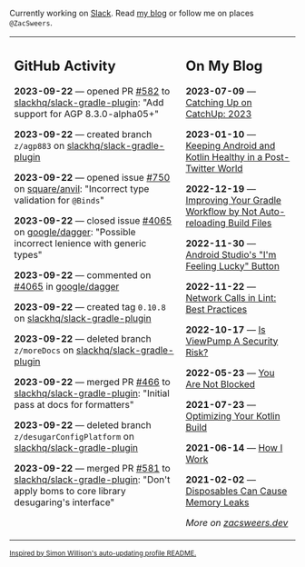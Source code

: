 Currently working on [Slack](https://slack.com/). Read [my blog](https://zacsweers.dev/) or follow me on places `@ZacSweers`.

<table><tr><td valign="top" width="60%">

## GitHub Activity
<!-- githubActivity starts -->
**2023-09-22** — opened PR [#582](https://github.com/slackhq/slack-gradle-plugin/pull/582) to [slackhq/slack-gradle-plugin](https://github.com/slackhq/slack-gradle-plugin): "Add support for AGP 8.3.0-alpha05+"

**2023-09-22** — created branch `z/agp883` on [slackhq/slack-gradle-plugin](https://github.com/slackhq/slack-gradle-plugin)

**2023-09-22** — opened issue [#750](https://github.com/square/anvil/issues/750) on [square/anvil](https://github.com/square/anvil): "Incorrect type validation for `@Binds`"

**2023-09-22** — closed issue [#4065](https://github.com/google/dagger/issues/4065) on [google/dagger](https://github.com/google/dagger): "Possible incorrect lenience with generic types"

**2023-09-22** — commented on [#4065](https://github.com/google/dagger/issues/4065#issuecomment-1732085497) in [google/dagger](https://github.com/google/dagger)

**2023-09-22** — created tag `0.10.8` on [slackhq/slack-gradle-plugin](https://github.com/slackhq/slack-gradle-plugin)

**2023-09-22** — deleted branch `z/moreDocs` on [slackhq/slack-gradle-plugin](https://github.com/slackhq/slack-gradle-plugin)

**2023-09-22** — merged PR [#466](https://github.com/slackhq/slack-gradle-plugin/pull/466) to [slackhq/slack-gradle-plugin](https://github.com/slackhq/slack-gradle-plugin): "Initial pass at docs for formatters"

**2023-09-22** — deleted branch `z/desugarConfigPlatform` on [slackhq/slack-gradle-plugin](https://github.com/slackhq/slack-gradle-plugin)

**2023-09-22** — merged PR [#581](https://github.com/slackhq/slack-gradle-plugin/pull/581) to [slackhq/slack-gradle-plugin](https://github.com/slackhq/slack-gradle-plugin): "Don't apply boms to core library desugaring's interface"
<!-- githubActivity ends -->
</td><td valign="top" width="40%">

## On My Blog
<!-- blog starts -->
**2023-07-09** — [Catching Up on CatchUp: 2023](https://www.zacsweers.dev/catching-up-on-catchup-2023/)

**2023-01-10** — [Keeping Android and Kotlin Healthy in a Post-Twitter World](https://www.zacsweers.dev/keeping-android-healthy/)

**2022-12-19** — [Improving Your Gradle Workflow by Not Auto-reloading Build Files](https://www.zacsweers.dev/improving-your-workflow-by-not-auto-reloading-build-files/)

**2022-11-30** — [Android Studio's "I'm Feeling Lucky" Button](https://www.zacsweers.dev/android-studios-im-feeling-lucky-button/)

**2022-11-22** — [Network Calls in Lint: Best Practices](https://www.zacsweers.dev/network-calls-in-lint-best-practices/)

**2022-10-17** — [Is ViewPump A Security Risk?](https://www.zacsweers.dev/is-viewpump-a-security-risk/)

**2022-05-23** — [You Are Not Blocked](https://www.zacsweers.dev/you-are-not-blocked/)

**2021-07-23** — [Optimizing Your Kotlin Build](https://www.zacsweers.dev/optimizing-your-kotlin-build/)

**2021-06-14** — [How I Work](https://www.zacsweers.dev/how-i-work/)

**2021-02-02** — [Disposables Can Cause Memory Leaks](https://www.zacsweers.dev/disposables-can-cause-memory-leaks/)
<!-- blog ends -->
_More on [zacsweers.dev](https://zacsweers.dev/)_
</td></tr></table>

<sub><a href="https://simonwillison.net/2020/Jul/10/self-updating-profile-readme/">Inspired by Simon Willison's auto-updating profile README.</a></sub>